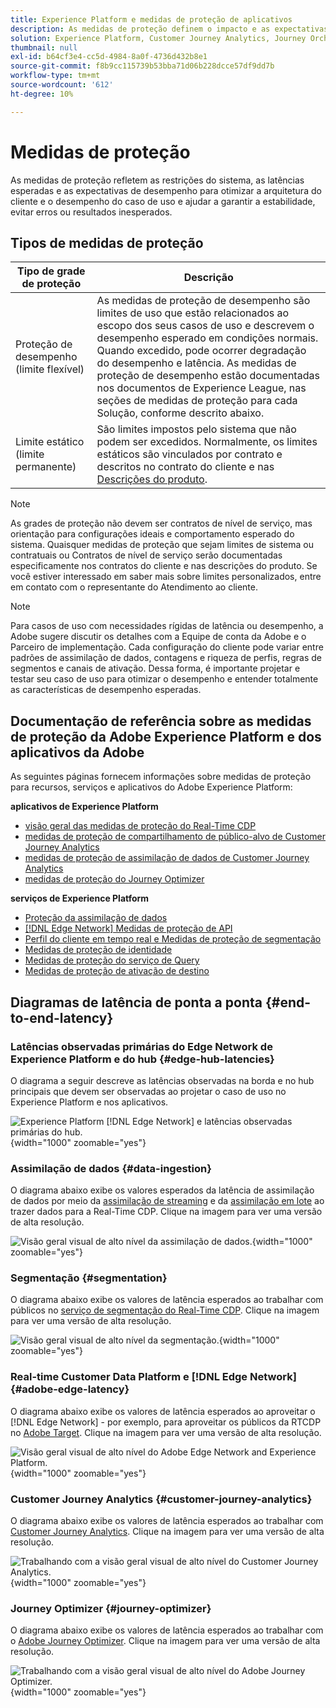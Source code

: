 ```yaml
---
title: Experience Platform e medidas de proteção de aplicativos
description: As medidas de proteção definem o impacto e as expectativas de desempenho dos componentes e serviços na Adobe Experience Platform e em Aplicativos da Adobe
solution: Experience Platform, Customer Journey Analytics, Journey Orchestration, Real-Time Customer Data Platform
thumbnail: null
exl-id: b64cf3e4-cc5d-4984-8a0f-4736d432b8e1
source-git-commit: f8b9cc115739b53bba71d06b228dcce57df9dd7b
workflow-type: tm+mt
source-wordcount: '612'
ht-degree: 10%

---
```



# Medidas de proteção

As medidas de proteção refletem as restrições do sistema, as latências esperadas e as expectativas de desempenho para otimizar a arquitetura do cliente e o desempenho do caso de uso e ajudar a garantir a estabilidade, evitar erros ou resultados inesperados.

## Tipos de medidas de proteção

| Tipo de grade de proteção | Descrição |
|---|---|
| Proteção de desempenho (limite flexível) | As medidas de proteção de desempenho são limites de uso que estão relacionados ao escopo dos seus casos de uso e descrevem o desempenho esperado em condições normais. Quando excedido, pode ocorrer degradação do desempenho e latência. As medidas de proteção de desempenho estão documentadas nos documentos de Experience League, nas seções de medidas de proteção para cada Solução, conforme descrito abaixo. |
| Limite estático (limite permanente) | São limites impostos pelo sistema que não podem ser excedidos. Normalmente, os limites estáticos são vinculados por contrato e descritos no contrato do cliente e nas [Descrições do produto](https://helpx.adobe.com/legal/product-descriptions.html). |

>[!NOTE]
>
> As grades de proteção não devem ser contratos de nível de serviço, mas orientação para configurações ideais e comportamento esperado do sistema. Quaisquer medidas de proteção que sejam limites de sistema ou contratuais ou Contratos de nível de serviço serão documentadas especificamente nos contratos do cliente e nas descrições do produto. Se você estiver interessado em saber mais sobre limites personalizados, entre em contato com o representante do Atendimento ao cliente.

>[!NOTE]
>
> Para casos de uso com necessidades rígidas de latência ou desempenho, a Adobe sugere discutir os detalhes com a Equipe de conta da Adobe e o Parceiro de implementação. Cada configuração do cliente pode variar entre padrões de assimilação de dados, contagens e riqueza de perfis, regras de segmentos e canais de ativação. Dessa forma, é importante projetar e testar seu caso de uso para otimizar o desempenho e entender totalmente as características de desempenho esperadas.

## Documentação de referência sobre as medidas de proteção da Adobe Experience Platform e dos aplicativos da Adobe

As seguintes páginas fornecem informações sobre medidas de proteção para recursos, serviços e aplicativos do Adobe Experience Platform:

**aplicativos de Experience Platform**

* [visão geral das medidas de proteção do Real-Time CDP](https://experienceleague.adobe.com/docs/experience-platform/rtcdp/guardrails/overview.html)
* [medidas de proteção de compartilhamento de público-alvo de Customer Journey Analytics](https://experienceleague.adobe.com/docs/analytics-platform/using/cja-components/audiences/publish.html#latency)
* [medidas de proteção de assimilação de dados de Customer Journey Analytics](https://experienceleague.adobe.com/docs/experience-platform/sources/connectors/adobe-applications/analytics.html#what-is-the-expected-latency-for-analytics-data-on-platform%3F)
* [medidas de proteção do Journey Optimizer](https://experienceleague.adobe.com/docs/journey-optimizer/using/get-started/guardrails.html)

**serviços de Experience Platform**

* [Proteção da assimilação de dados](https://experienceleague.adobe.com/docs/experience-platform/ingestion/guardrails.html)
* [[!DNL Edge Network] Medidas de proteção de API](https://experienceleague.adobe.com/docs/experience-platform/edge-network-server-api/guardrails.html)
* [Perfil do cliente em tempo real e Medidas de proteção de segmentação](https://experienceleague.adobe.com/docs/experience-platform/profile/guardrails.html?lang=pt-BR)
* [Medidas de proteção de identidade](https://experienceleague.adobe.com/docs/experience-platform/identity/guardrails.html?lang=pt-BR)
* [Medidas de proteção do serviço de Query](https://experienceleague.adobe.com/docs/experience-platform/query/guardrails.html?lang=pt-BR)
* [Medidas de proteção de ativação de destino](https://experienceleague.adobe.com/docs/experience-platform/destinations/guardrails.html?lang=pt-BR)

## Diagramas de latência de ponta a ponta {#end-to-end-latency}

### Latências observadas primárias do Edge Network de Experience Platform e do hub {#edge-hub-latencies}

O diagrama a seguir descreve as latências observadas na borda e no hub principais que devem ser observadas ao projetar o caso de uso no Experience Platform e nos aplicativos.

![Experience Platform [!DNL Edge Network] e latências observadas primárias do hub.](/help/blueprints/experience-platform/deployment/assets/aep_edge_hub_latency_v1.svg "Edge Network de Experience Platform e latências observadas primárias de hub"){width="1000" zoomable="yes"}

### Assimilação de dados {#data-ingestion}

O diagrama abaixo exibe os valores esperados da latência de assimilação de dados por meio da [assimilação de streaming](https://experienceleague.adobe.com/docs/experience-platform/ingestion/streaming/overview.html) e da [assimilação em lote](https://experienceleague.adobe.com/docs/experience-platform/ingestion/batch/getting-started.html?lang=pt-BR) ao trazer dados para a Real-Time CDP. Clique na imagem para ver uma versão de alta resolução.

![Visão geral visual de alto nível da assimilação de dados.](/help/blueprints/experience-platform/deployment/assets/aep_data_flow_guardrails.svg "Visão geral visual de alto nível da assimilação de dados e valores de latência"){width="1000" zoomable="yes"}

### Segmentação {#segmentation}

O diagrama abaixo exibe os valores de latência esperados ao trabalhar com públicos no [serviço de segmentação do Real-Time CDP](https://experienceleague.adobe.com/docs/experience-platform/segmentation/home.html?lang=pt-BR). Clique na imagem para ver uma versão de alta resolução.

![Visão geral visual de alto nível da segmentação.](/help/blueprints/experience-platform/deployment/assets/segmentation_guardrails.svg "Visão geral visual de alto nível da segmentação e valores de latência"){width="1000" zoomable="yes"}

### Real-time Customer Data Platform e [!DNL Edge Network] {#adobe-edge-latency}

O diagrama abaixo exibe os valores de latência esperados ao aproveitar o [!DNL Edge Network] - por exemplo, para aproveitar os públicos da RTCDP no [Adobe Target](https://experienceleague.adobe.com/docs/experience-platform/destinations/catalog/personalization/adobe-target-connection.html?lang=pt-BR). Clique na imagem para ver uma versão de alta resolução.

![Visão geral visual de alto nível do Adobe Edge Network and Experience Platform.](/help/blueprints/experience-platform/deployment/assets/RTCDP_Edge_guardrails.svg "Exportar audiências para visão geral visual de alto nível e latência do Adobe Target"){width="1000" zoomable="yes"}

### Customer Journey Analytics    {#customer-journey-analytics}

O diagrama abaixo exibe os valores de latência esperados ao trabalhar com [Customer Journey Analytics](https://experienceleague.adobe.com/docs/analytics-platform/using/cja-overview/cja-overview.html?lang=en). Clique na imagem para ver uma versão de alta resolução.

![Trabalhando com a visão geral visual de alto nível do Customer Journey Analytics.](/help/blueprints/experience-platform/deployment/assets/CJA_guardrails.svg "Trabalhando com valores de latência e visão geral visual de alto nível do Customer Journey Analytics"){width="1000" zoomable="yes"}

### Journey Optimizer   {#journey-optimizer}

O diagrama abaixo exibe os valores de latência esperados ao trabalhar com o [Adobe Journey Optimizer](https://experienceleague.adobe.com/docs/journey-optimizer/using/get-started/get-started.html?lang=en). Clique na imagem para ver uma versão de alta resolução.

![Trabalhando com a visão geral visual de alto nível do Adobe Journey Optimizer.](/help/blueprints/experience-platform/deployment/assets/AJO_guardrails.svg "Trabalhando com valores de latência e visão geral visual de alto nível do Adobe Journey Optimizer"){width="1000" zoomable="yes"}